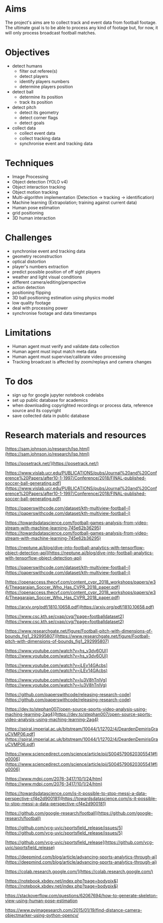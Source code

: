 # Aims

The project's aims are to collect track and event data from football footage. The ultimate goal is to be able to process any kind of footage but, for now, it will only process broadcast football matches.


# Objectives

+ detect humans
    + filter out referee(s)
    + detect players
    + identify players numbers
    + determine players position
+ detect ball
    + determine its position
    + track its position
+ detect pitch
    + detect its geometry
    + detect corner flags
    + detect goals
+ collect data
    + collect event data
    + collect tracking data
    + synchronise event and tracking data



# Techniques

+ Image Processing
+ Object detection (YOLO v4)
+ Object interaction tracking
+ Object motion tracking
+ Multi-algorithm implementation (Detection -> tracking -> identification)
+ Machine learning (Extrapolation; training against current data)
+ Human pose estimation
+ grid positioning
+ 3D human interaction

# Challenges

+ synchronise event and tracking data
+ geometry reconstruction
+ optical distortion
+ player's numbers extraction
+ predict possible position of off sight players
+ weather and light visual conditions
+ different camera/editing/perspective
+ action detection
+ positioning flipping
+ 3D ball positioning estimation using physics model
+ low quality footage
+ deal with processing power
+ synchronise footage and data timestamps


# Limitations

- Human agent must verify and validate data collection
- Human agent must input match meta data
- Human agent must supervise/calibrate video processing
- Tracking broadcast is affected by zoom/replays and camera changes

# To dos

+ sign up for google jupyter notebook codelabs
+ set up public database for academics
+ when downloading copyrighted recordings or process data, reference source and its copyright
+ save collected data in public database


# Research materials and resources

[https://sam.johnson.io/research/lsp.html](https://sam.johnson.io/research/lsp.html)

[https://posetrack.net/](https://posetrack.net/)

[https://www.vislab.ucr.edu/PUBLICATIONS/pubs/Journal%20and%20Conference%20Papers/after10-1-1997/Conference/2018/FINAL-published-soccer-ball-generating.pdf](https://www.vislab.ucr.edu/PUBLICATIONS/pubs/Journal%20and%20Conference%20Papers/after10-1-1997/Conference/2018/FINAL-published-soccer-ball-generating.pdf)

[https://paperswithcode.com/dataset/kth-multiview-football-i](https://paperswithcode.com/dataset/kth-multiview-football-i)

[https://towardsdatascience.com/football-games-analysis-from-video-stream-with-machine-learning-745e62b36295](https://towardsdatascience.com/football-games-analysis-from-video-stream-with-machine-learning-745e62b36295)

[https://neptune.ai/blog/dive-into-football-analytics-with-tensorflow-object-detection-api](https://neptune.ai/blog/dive-into-football-analytics-with-tensorflow-object-detection-api)

[https://paperswithcode.com/dataset/kth-multiview-football-i](https://paperswithcode.com/dataset/kth-multiview-football-i)

[https://openaccess.thecvf.com/content_cvpr_2018_workshops/papers/w34/Theagarajan_Soccer_Who_Has_CVPR_2018_paper.pdf](https://openaccess.thecvf.com/content_cvpr_2018_workshops/papers/w34/Theagarajan_Soccer_Who_Has_CVPR_2018_paper.pdf)

[https://arxiv.org/pdf/1810.10658.pdf](https://arxiv.org/pdf/1810.10658.pdf)

[https://www.csc.kth.se/cvap/cvg/?page=footballdataset2](https://www.csc.kth.se/cvap/cvg/?page=footballdataset2)

[https://www.researchgate.net/figure/Football-pitch-with-dimensions-of-bounds_fig1_292995807](https://www.researchgate.net/figure/Football-pitch-with-dimensions-of-bounds_fig1_292995807)

[https://www.youtube.com/watch?v=hs_v3dv6OUI](https://www.youtube.com/watch?v=hs_v3dv6OUI)

[https://www.youtube.com/watch?v=jLEv14GAcbs](https://www.youtube.com/watch?v=jLEv14GAcbs)

[https://www.youtube.com/watch?v=Iu3V8hTnlVg](https://www.youtube.com/watch?v=Iu3V8hTnlVg)

[https://github.com/paperswithcode/releasing-research-code](https://github.com/paperswithcode/releasing-research-code)

[https://dev.to/stephan007/open-source-sports-video-analysis-using-maching-learning-2ag4](https://dev.to/stephan007/open-source-sports-video-analysis-using-maching-learning-2ag4)

[https://spiral.imperial.ac.uk/bitstream/10044/1/12702/4/DeardenDemirisGrauCVMP06.pdf](https://spiral.imperial.ac.uk/bitstream/10044/1/12702/4/DeardenDemirisGrauCVMP06.pdf)

[https://www.sciencedirect.com/science/article/pii/S0045790620305541#fig0006](https://www.sciencedirect.com/science/article/pii/S0045790620305541#fig0006)

[https://www.mdpi.com/2076-3417/10/1/24/htm](https://www.mdpi.com/2076-3417/10/1/24/htm)

[https://towardsdatascience.com/is-it-possible-to-stop-messi-a-data-perspective-cf4e2d900181](https://towardsdatascience.com/is-it-possible-to-stop-messi-a-data-perspective-cf4e2d900181)

[https://github.com/google-research/football](https://github.com/google-research/football)

[https://github.com/vcg-uvic/sportsfield_release/issues/5](https://github.com/vcg-uvic/sportsfield_release/issues/5)

[https://github.com/vcg-uvic/sportsfield_release](https://github.com/vcg-uvic/sportsfield_release)

[https://deepmind.com/blog/article/advancing-sports-analytics-through-ai](https://deepmind.com/blog/article/advancing-sports-analytics-through-ai)

[https://colab.research.google.com/](https://colab.research.google.com/)

[https://notebook.xbdev.net/index.php?page=bodypix&](https://notebook.xbdev.net/index.php?page=bodypix&)










https://stackoverflow.com/questions/62067694/how-to-generate-skeleton-view-using-human-pose-estimation

https://www.pyimagesearch.com/2015/01/19/find-distance-camera-objectmarker-using-python-opencv/
